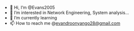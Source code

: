 - 👋 Hi, I’m @Evans2005
- 👀 I’m interested in Network Engineering, System analysis...
- 🌱 I’m currently learning
- 📫 How to reach me @evandroonyango28@gmail.com

<!---
Evans2005/Evans2005 is a ✨ special ✨ repository because its `README.md` (this file) appears on your GitHub profile.
You can click the Preview link to take a look at your changes.
--->
